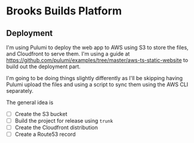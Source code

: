 # Brooks Builds Platform

## Deployment

I'm using Pulumi to deploy the web app to AWS using S3 to store the files, and Cloudfront to serve them. I'm using a guide at https://github.com/pulumi/examples/tree/master/aws-ts-static-website to build out the deployment part.

I'm going to be doing things slightly differently as I'll be skipping having Pulumi upload the files and using a script to sync them using the AWS CLI separately.

The general idea is

- [ ] Create the S3 bucket
- [ ] Build the project for release using `trunk`
- [ ] Create the Cloudfront distribution
- [ ] Create a Route53 record